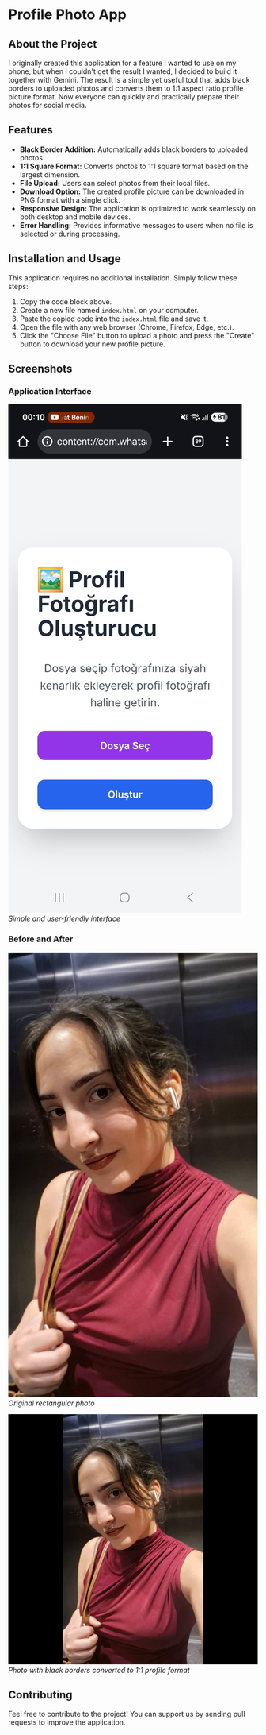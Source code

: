 # Profile Photo App

## About the Project

I originally created this application for a feature I wanted to use on my phone, but when I couldn't get the result I wanted, I decided to build it together with Gemini. The result is a simple yet useful tool that adds black borders to uploaded photos and converts them to 1:1 aspect ratio profile picture format. Now everyone can quickly and practically prepare their photos for social media.

## Features

* **Black Border Addition:** Automatically adds black borders to uploaded photos.
* **1:1 Square Format:** Converts photos to 1:1 square format based on the largest dimension.
* **File Upload:** Users can select photos from their local files.
* **Download Option:** The created profile picture can be downloaded in PNG format with a single click.
* **Responsive Design:** The application is optimized to work seamlessly on both desktop and mobile devices.
* **Error Handling:** Provides informative messages to users when no file is selected or during processing.

## Installation and Usage

This application requires no additional installation. Simply follow these steps:

1. Copy the code block above.
2. Create a new file named `index.html` on your computer.
3. Paste the copied code into the `index.html` file and save it.
4. Open the file with any web browser (Chrome, Firefox, Edge, etc.).
5. Click the "Choose File" button to upload a photo and press the "Create" button to download your new profile picture.

## Screenshots

### Application Interface
![Application Screenshot](screenshots/UI.jpeg)
*Simple and user-friendly interface*

### Before and After
![Original Photo](screenshots/old.jpeg)
*Original rectangular photo*

![Processed Photo](screenshots/new.png)
*Photo with black borders converted to 1:1 profile format*

## Contributing

Feel free to contribute to the project! You can support us by sending pull requests to improve the application.

